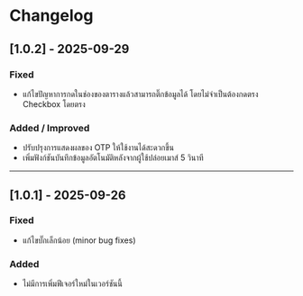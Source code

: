 # Changelog

## [1.0.2] - 2025-09-29
### Fixed
- แก้ไขปัญหาการกดในช่องของตารางแล้วสามารถติ๊กข้อมูลได้ โดยไม่จำเป็นต้องกดตรง Checkbox โดยตรง

### Added / Improved
- ปรับปรุงการแสดงผลของ OTP ให้ใช้งานได้สะดวกขึ้น
- เพิ่มฟังก์ชันบันทึกข้อมูลอัตโนมัติหลังจากผู้ใช้ปล่อยเมาส์ 5 วินาที

---

## [1.0.1] - 2025-09-26
### Fixed
- แก้ไขบั๊กเล็กน้อย (minor bug fixes)

### Added
- ไม่มีการเพิ่มฟีเจอร์ใหม่ในเวอร์ชันนี้
